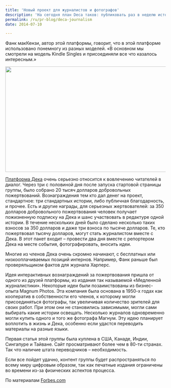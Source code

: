 ```yaml
---
title: 'Новый проект для журналистов и фотографов'
description: 'На сегодня план Deca таков: публиковать раз в неделю историю, чтение которой займет примерно час. Ее можно будет загрузить отдельно, либо как часть годовой подписки. Каждая история проходит тщательный процесс редактирования. После того как историю создал автор и прочел редактор, статья уходит к те кто проверяет факты и курсирует внутри системы. В конце концов попадает к дизайнеру, который ее оформляет и находит изображения. За каждую публикацию автор получает 70% прибыли, редактор 5%, а остальные 25% уходят на поддержание самой платформы.'
permalink: /ru/pr-blog/deca-journalism
date: 2014-07-10

---
```


Фанк макКензи, автор этой платформы, говорит, что в этой платформе использовано понемногу из разных моделей. «В основном мы смотрели на модель Kindle Singles и присоединяли все что казалось интересным.»

<img src="{{ site.assets }}/upload/a%20-%20deca&apos;s%20first%20book_0.png" alt="" class="post__img" width="579" height="331">

<a href="https://www.decastories.com/concept/">Платформа Дека</a>  очень серьезно относится к вовлечению читателей в диалог. Через три с половиной дня после запуска стартовой страницы группы, было собрано 20 тысяч долларов добровольных пожертвований. Вознаграждения тем кто дал денег на проект, стандартное: три стандартных истории, либо публичная благодарность, и прочее. Есть и другие награды, для серьезных жертвователей: за 350 долларов добровольного пожертвования человек получает пожизненную подписку на Дека и шанс участвовать в редактуре одной истории. В течение нескольких дней было сделано несколько таких взносов за 350 долларов и даже три взноса по тысяче долларов. Те, кто пожертвовал тысячу долларов, могут стать журналистом вместе с Дека. В этот пакет входит – провести два дня вместе с репортером Дека на месте события, фотографировать, вносить идеи.

Многие из членов Дека очень скромно начинают, с бесплатных или низкооплачиваемых позиций интернов. Например, Фанк раньше был проверяльщиком фактов для журнала Харперс.

Идея интерактивных вознаграждений за пожертвования пришла от одного из друзей платформы, из издания так называемой «Медленной журналистики». Некоторые идеи были позаимствованы из бизнес-опыта Magnum Photos. Эта компания была основана в 1950-х годах как кооператив в собственности его членов, к которому могли присоединяться фотографы, так увеличивая количество зрителей для своих работ. При этом они не становились зависимыми,  могли сами выбирать какие истории освещать. Несколько журналов одновременно могли купить одного и того же фотографа Магнум. Эту идею планирует воплотить в  жизнь и Дека, особенно если удастся переводить материалы на разные языки.

Первая статья этой группы была куплена в США, Канаде, Индии, Сингапуре и Тайване. Сайт просматривают более чем в 80-ти странах. Так что наличие штата переводчиков – необходимость.

Если все пойдет удачно, контент группы будет распространяться по всему миру цифровым образом, так как печатные издания ограничены во времени из-за физических аспектов процесса.

По материалам <a href="https://www.forbes.com/sites/naomishavin/2014/06/26/is-new-journalism-cooperative-deca-the-future-of-digital-publishing/">Forbes.com</a>

